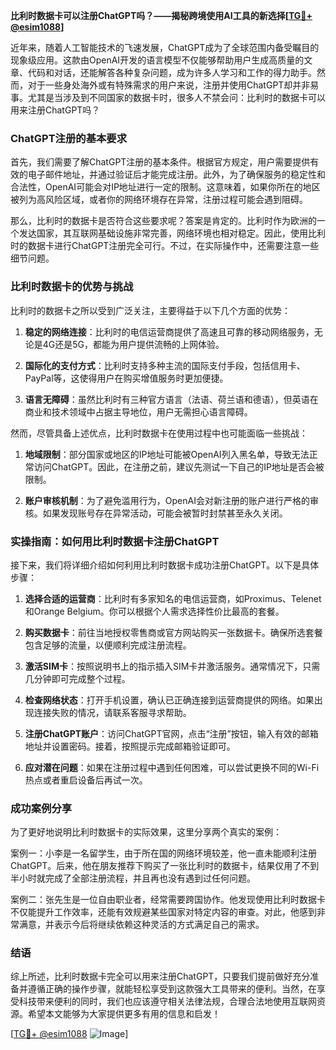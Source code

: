 **比利时数据卡可以注册ChatGPT吗？——揭秘跨境使用AI工具的新选择[[TG💪+ @esim1088](https://t.me/s/esim1088)]**

近年来，随着人工智能技术的飞速发展，ChatGPT成为了全球范围内备受瞩目的现象级应用。这款由OpenAI开发的语言模型不仅能够帮助用户生成高质量的文章、代码和对话，还能解答各种复杂问题，成为许多人学习和工作的得力助手。然而，对于一些身处海外或有特殊需求的用户来说，注册并使用ChatGPT却并非易事。尤其是当涉及到不同国家的数据卡时，很多人不禁会问：比利时的数据卡可以用来注册ChatGPT吗？

### ChatGPT注册的基本要求

首先，我们需要了解ChatGPT注册的基本条件。根据官方规定，用户需要提供有效的电子邮件地址，并通过验证后才能完成注册。此外，为了确保服务的稳定性和合法性，OpenAI可能会对IP地址进行一定的限制。这意味着，如果你所在的地区被列为高风险区域，或者你的网络环境存在异常，注册过程可能会遇到阻碍。

那么，比利时的数据卡是否符合这些要求呢？答案是肯定的。比利时作为欧洲的一个发达国家，其互联网基础设施非常完善，网络环境也相对稳定。因此，使用比利时的数据卡进行ChatGPT注册完全可行。不过，在实际操作中，还需要注意一些细节问题。

### 比利时数据卡的优势与挑战

比利时的数据卡之所以受到广泛关注，主要得益于以下几个方面的优势：

1. **稳定的网络连接**：比利时的电信运营商提供了高速且可靠的移动网络服务，无论是4G还是5G，都能为用户提供流畅的上网体验。
   
2. **国际化的支付方式**：比利时支持多种主流的国际支付手段，包括信用卡、PayPal等，这使得用户在购买增值服务时更加便捷。

3. **语言无障碍**：虽然比利时有三种官方语言（法语、荷兰语和德语），但英语在商业和技术领域中占据主导地位，用户无需担心语言障碍。

然而，尽管具备上述优点，比利时数据卡在使用过程中也可能面临一些挑战：

1. **地域限制**：部分国家或地区的IP地址可能被OpenAI列入黑名单，导致无法正常访问ChatGPT。因此，在注册之前，建议先测试一下自己的IP地址是否会被限制。

2. **账户审核机制**：为了避免滥用行为，OpenAI会对新注册的账户进行严格的审核。如果发现账号存在异常活动，可能会被暂时封禁甚至永久关闭。

### 实操指南：如何用比利时数据卡注册ChatGPT

接下来，我们将详细介绍如何利用比利时数据卡成功注册ChatGPT。以下是具体步骤：

1. **选择合适的运营商**：比利时有多家知名的电信运营商，如Proximus、Telenet和Orange Belgium。你可以根据个人需求选择性价比最高的套餐。

2. **购买数据卡**：前往当地授权零售商或官方网站购买一张数据卡。确保所选套餐包含足够的流量，以便顺利完成注册流程。

3. **激活SIM卡**：按照说明书上的指示插入SIM卡并激活服务。通常情况下，只需几分钟即可完成整个过程。

4. **检查网络状态**：打开手机设置，确认已正确连接到运营商提供的网络。如果出现连接失败的情况，请联系客服寻求帮助。

5. **注册ChatGPT账户**：访问ChatGPT官网，点击“注册”按钮，输入有效的邮箱地址并设置密码。接着，按照提示完成邮箱验证即可。

6. **应对潜在问题**：如果在注册过程中遇到任何困难，可以尝试更换不同的Wi-Fi热点或者重启设备后再试一次。

### 成功案例分享

为了更好地说明比利时数据卡的实际效果，这里分享两个真实的案例：

案例一：小李是一名留学生，由于所在国的网络环境较差，他一直未能顺利注册ChatGPT。后来，他在朋友推荐下购买了一张比利时的数据卡，结果仅用了不到半小时就完成了全部注册流程，并且再也没有遇到过任何问题。

案例二：张先生是一位自由职业者，经常需要跨国协作。他发现使用比利时数据卡不仅能提升工作效率，还能有效规避某些国家对特定内容的审查。对此，他感到非常满意，并表示今后将继续依赖这种灵活的方式满足自己的需求。

### 结语

综上所述，比利时数据卡完全可以用来注册ChatGPT，只要我们提前做好充分准备并遵循正确的操作步骤，就能轻松享受到这款强大工具带来的便利。当然，在享受科技带来便利的同时，我们也应该遵守相关法律法规，合理合法地使用互联网资源。希望本文能够为大家提供更多有用的信息和启发！

[[TG💪+ @esim1088](https://t.me/s/esim1088) ![Image](https://i.postimg.cc/4NQfJmqS/Snipaste-2025-05-13-00-14-12.png)]